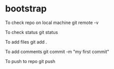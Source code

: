 # bootstrap


To check repo on local machine
git remote -v


To check status
git status

To add files 
git add . 


To add comments
git commit -m "my first commit"

To push to repo
git push 

